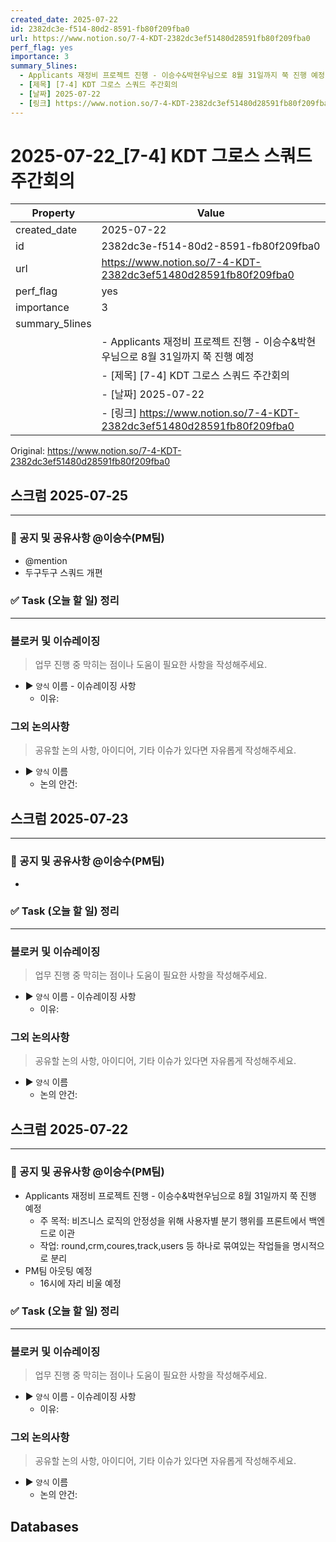 ```yaml
---
created_date: 2025-07-22
id: 2382dc3e-f514-80d2-8591-fb80f209fba0
url: https://www.notion.so/7-4-KDT-2382dc3ef51480d28591fb80f209fba0
perf_flag: yes
importance: 3
summary_5lines:
  - Applicants 재정비 프로젝트 진행 - 이승수&박현우님으로 8월 31일까지 쭉 진행 예정
  - [제목] [7-4] KDT 그로스 스쿼드 주간회의
  - [날짜] 2025-07-22
  - [링크] https://www.notion.so/7-4-KDT-2382dc3ef51480d28591fb80f209fba0
---
```


# 2025-07-22_[7-4] KDT 그로스 스쿼드 주간회의

| Property | Value |
| --- | --- |
| created_date | 2025-07-22 |
| id | 2382dc3e-f514-80d2-8591-fb80f209fba0 |
| url | https://www.notion.so/7-4-KDT-2382dc3ef51480d28591fb80f209fba0 |
| perf_flag | yes |
| importance | 3 |
| summary_5lines | |
|  | - Applicants 재정비 프로젝트 진행 - 이승수&박현우님으로 8월 31일까지 쭉 진행 예정 |
|  | - [제목] [7-4] KDT 그로스 스쿼드 주간회의 |
|  | - [날짜] 2025-07-22 |
|  | - [링크] https://www.notion.so/7-4-KDT-2382dc3ef51480d28591fb80f209fba0 |

Original: https://www.notion.so/7-4-KDT-2382dc3ef51480d28591fb80f209fba0

## 스크럼 2025-07-25 

  ---

### 🔔 공지 및 공유사항 @이승수(PM팀) 
  - @mention
  - 두구두구 스쿼드 개편

### ✅ Task (오늘 할 일) 정리

  ---

### 블로커 및 이슈레이징
  > 업무 진행 중 막히는 점이나 도움이 필요한 사항을 작성해주세요.
  - ▶ `양식` 이름 - 이슈레이징 사항 
    - 이유:

### 그외 논의사항
  > 공유할 논의 사항, 아이디어, 기타 이슈가 있다면 자유롭게 작성해주세요.
  - ▶ `양식` 이름
    - 논의 안건:

## 스크럼 2025-07-23 

  ---

### 🔔 공지 및 공유사항 @이승수(PM팀) 
  - 

### ✅ Task (오늘 할 일) 정리

  ---

### 블로커 및 이슈레이징
  > 업무 진행 중 막히는 점이나 도움이 필요한 사항을 작성해주세요.
  - ▶ `양식` 이름 - 이슈레이징 사항 
    - 이유:

### 그외 논의사항
  > 공유할 논의 사항, 아이디어, 기타 이슈가 있다면 자유롭게 작성해주세요.
  - ▶ `양식` 이름
    - 논의 안건:

## 스크럼 2025-07-22 

  ---

### 🔔 공지 및 공유사항 @이승수(PM팀) 
  - Applicants 재정비 프로젝트 진행 - 이승수&박현우님으로 8월 31일까지 쭉 진행 예정
    - 주 목적: 비즈니스 로직의 안정성을 위해 사용자별 분기 행위를 프론트에서 백엔드로 이관
    - 작업: round,crm,coures,track,users 등 하나로 묶여있는 작업들을 명시적으로 분리
  - PM팀 아웃팅 예정
    - 16시에 자리 비울 예정

### ✅ Task (오늘 할 일) 정리

  ---

### 블로커 및 이슈레이징
  > 업무 진행 중 막히는 점이나 도움이 필요한 사항을 작성해주세요.
  - ▶ `양식` 이름 - 이슈레이징 사항 
    - 이유:

### 그외 논의사항
  > 공유할 논의 사항, 아이디어, 기타 이슈가 있다면 자유롭게 작성해주세요.
  - ▶ `양식` 이름
    - 논의 안건:

## Databases
